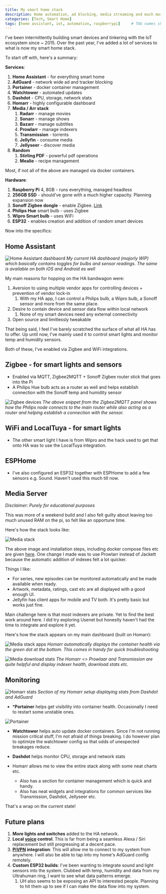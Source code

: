 ```yaml
---
title: My smart home stack
description: Home automation, ad blocking, media streaming and much more.
categories: [Tech, Smart Home]
tags: [home assistant, iot, automation, raspberrypi]     # TAG names should always be lowercase
---
```



I've been intermittently building smart devices and tinkering with the IoT ecosystem since ~ 2015. Over the past year, I've added a lot of services to what is now my smart home stack.

To start off with, here's a summary:

**Services**:
1. **Home Assistant** - for everything smart home
2. **AdGuard** - network wide ad and tracker blocking
3. **Portainer** - docker container management
4. **Watchtower** - automated updates
5. **Dashdot** - CPU, storage, network stats
6. **Homarr** - highly configurable dashboard
7. **Media / Arr stack**
	1. **Radarr** - manage movies
	2. **Sonarr** - manage shows
	3. **Bazarr** - manage subtitles
	4. **Prowlarr** - manage indexers
	5. **Transmission** - torrents
	6. **Jellyfin** - consume media
	7. **Jellyseer** - discover media
8. **Random**
	1. **Stirling PDF** - powerful pdf operations
	2. **Mealie** - recipe management 

Most, if not all of the above are managed via docker containers.

**Hardware**:
1. **Raspberry Pi** 4, 8GB - runs everything, managed headless
2. **256GB SSD** - should've gone with a much higher capacity. Planning expansion now
3. **Sonoff Zigbee dongle** - enable Zigbee. [Link](https://robu.in/product/sonoff-zigbee-3-0-usb-dongle-plus-zbdongle-e/)
4. **Philips Hue** smart bulb - uses Zigbee
5. **Wipro Smart bulb** - uses WiFi
6. **ESP32** - enables creation and addition of random smart devices

Now into the specifics:

## Home Assistant

![Home Assistant dashbaord](/assets/img/posts/HA.png)
*My current HA dashboard (majorly WIP) which basically contains toggles for bulbs and sensor readings. The same is available on both iOS and Android as well*

My main reasons for hopping on the HA bandwagon were:

1. Aversion to using multiple vendor apps for controlling devices + prevention of vendor lock-in
	1. With my HA app, I can control a Philips bulb, a Wipro bulb, a Sonoff sensor and more from the same place.
2. Desire to contain device and sensor data flow within local network
	1. None of my smart devices need any external connectivity
3. Open source and limitlessly tweakable

That being said, I feel I've barely scratched the surface of what all HA has to offer. Up until now, I've mainly used it to control smart lights and monitor temp and humidity sensors.

Both of these, I've enabled via Zigbee and WiFi integrations. 

## Zigbee - for smart lights and sensors

* Enabled via MQTT, Zigbee2MQTT + Sonoff Zigbee router stick that goes into the Pi
* A Philips Hue bulb acts as a router as well and helps establish connection with the Sonoff temp and humidity sensor

![Zigbee devices](/assets/img/posts/Zigbee.png)
*The above snippet from the Zigbee2MQTT panel shows how the Philips node connects to the main router while also acting as a router and helping establish a connection with the sensor.*

## WiFi and LocalTuya - for smart lights

* The other smart light I have is from Wipro and the hack used to get that onto HA was to use the LocalTuya integration.

## ESPHome

* I've also configured an ESP32 together with ESPHome to add a few sensors e.g. Sound. Haven't used this much till now.

## Media Server

*Disclaimer: Purely for educational purposes*

This was more of a weekend build and I also felt guilty about leaving too much unused RAM on the pi, so felt like an opportune time.

Here's how the stack looks like:

![Media stack](/assets/img/posts/MediaStack.png)

The above image and installation steps, including docker compose files etc are given [here](https://zerodya.net/self-host-jellyfin-media-streaming-stack/). One change I made was to use Prowlarr instead of Jackett because the automatic addition of indexes felt a lot quicker.

Things I like:
* For series, new episodes can be monitored automatically and be made available when ready.
* Artwork, metadata, ratings, cast etc are all displayed with a good enough UI.
* Jellyfin has client apps for mobile and TV both. It's pretty basic but works just fine.

Main challenge here is that most indexers are private. Yet to find the best work around here. I did try exploring Usenet but honestly haven't had the time to integrate and explore it yet.

Here's how the stack appears on my main dashboard (built on Homarr):

![Media stack apps](/assets/img/posts/Media.png)
*Homarr automatically displays the container health via the green dot at the bottom. This comes in handy for quick troubleshooting*


![Media download stats](/assets/img/posts/Downloads.png)
*The Homarr <> Prowlaar and Transmission are quite helpful and display indexer health, download stats etc.*

## Monitoring

![Homarr stats](/assets/img/posts/Stats.png)
*Section of my Homarr setup displaying stats from Dashdot and AdGuard*


* ***Portainer** helps get visibility into container health. Occasionally I need to restart some unstable ones.

![Portainer](/assets/img/posts/Portainer.png)

* **Watchtower** helps auto update docker containers. Since I'm not running mission critical stuff, I'm not afraid of things breaking. I do however plan to optimize the watchtower config so that odds of unexpected breakages reduce. 

* **Dashdot** helps monitor CPU,  storage and network stats

* Homarr allows me to view the entire stack along with some neat charts etc. 
	* Also has a section for container management which is quick and handy.
	* Also has neat widgets and integrations for common services like Transmission, Dashdot, Jellyseer etc.

That's a wrap on the current state! 

## Future plans

1. **More lights and switches** added to the HA network.
2. **Local [voice](https://www.home-assistant.io/voice_control/) control**. This is far from being a seamless Alexa / Siri replacement but still progressing at a decent pace.
3. **[PiVPN](https://www.pivpn.io/) integration**: This will allow me to connect to my system from anywhere. I will also be able to tap into my home's AdGuard config remotely.
4. **Custom ESP32 builds**: I've been wanting to integrate sound and light sensors into the system. Clubbed with temp, humidity and data from my Ultrahuman ring, I want to see what data patterns emerge.
	1. UH also seems to be exposing an API to interested people. Planning to hit them up to see if I can make the data flow into my system.
